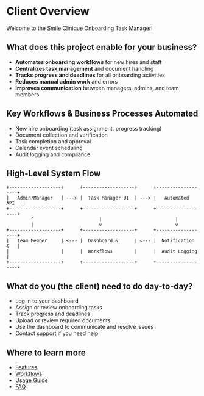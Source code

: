 # Client Overview

Welcome to the Smile Clinique Onboarding Task Manager!

## What does this project enable for your business?
- **Automates onboarding workflows** for new hires and staff
- **Centralizes task management** and document handling
- **Tracks progress and deadlines** for all onboarding activities
- **Reduces manual admin work** and errors
- **Improves communication** between managers, admins, and team members

## Key Workflows & Business Processes Automated
- New hire onboarding (task assignment, progress tracking)
- Document collection and verification
- Task completion and approval
- Calendar event scheduling
- Audit logging and compliance

## High-Level System Flow

```
+-------------------+      +-------------------+      +-------------------+
|   Admin/Manager   | ---> |  Task Manager UI  | ---> |   Automated API   |
+-------------------+      +-------------------+      +-------------------+
         ^                        |                           |
         |                        v                           v
+-------------------+      +-------------------+      +-------------------+
|   Team Member     | <--- |  Dashboard &      | <--- |  Notification &   |
|                   |      |  Workflows        |      |  Audit Logging    |
+-------------------+      +-------------------+      +-------------------+
```

## What do you (the client) need to do day-to-day?
- Log in to your dashboard
- Assign or review onboarding tasks
- Track progress and deadlines
- Upload or review required documents
- Use the dashboard to communicate and resolve issues
- Contact support if you need help

## Where to learn more
- [Features](./FEATURES.md)
- [Workflows](./WORKFLOWS.md)
- [Usage Guide](./USAGE_GUIDE.md)
- [FAQ](./FAQ.md) 